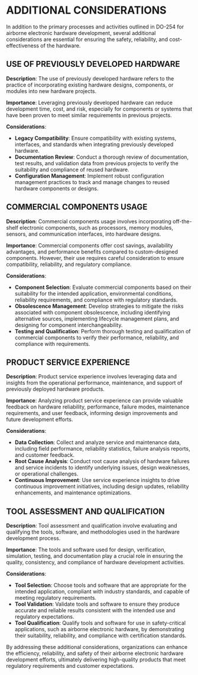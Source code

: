 # ADDITIONAL CONSIDERATIONS

In addition to the primary processes and activities outlined in DO-254 for airborne electronic hardware development, several additional considerations are essential for ensuring the safety, reliability, and cost-effectiveness of the hardware.

## USE OF PREVIOUSLY DEVELOPED HARDWARE

**Description**: The use of previously developed hardware refers to the practice of incorporating existing hardware designs, components, or modules into new hardware projects.

**Importance**: Leveraging previously developed hardware can reduce development time, cost, and risk, especially for components or systems that have been proven to meet similar requirements in previous projects.

**Considerations**:

   - **Legacy Compatibility**: Ensure compatibility with existing systems, interfaces, and standards when integrating previously developed hardware.
   - **Documentation Review**: Conduct a thorough review of documentation, test results, and validation data from previous projects to verify the suitability and compliance of reused hardware.
   - **Configuration Management**: Implement robust configuration management practices to track and manage changes to reused hardware components or designs.

## COMMERCIAL COMPONENTS USAGE

**Description**: Commercial components usage involves incorporating off-the-shelf electronic components, such as processors, memory modules, sensors, and communication interfaces, into hardware designs.

**Importance**: Commercial components offer cost savings, availability advantages, and performance benefits compared to custom-designed components. However, their use requires careful consideration to ensure compatibility, reliability, and regulatory compliance.

**Considerations**:

   - **Component Selection**: Evaluate commercial components based on their suitability for the intended application, environmental conditions, reliability requirements, and compliance with regulatory standards.
   - **Obsolescence Management**: Develop strategies to mitigate the risks associated with component obsolescence, including identifying alternative sources, implementing lifecycle management plans, and designing for component interchangeability.
   - **Testing and Qualification**: Perform thorough testing and qualification of commercial components to verify their performance, reliability, and compliance with requirements.

## PRODUCT SERVICE EXPERIENCE

**Description**: Product service experience involves leveraging data and insights from the operational performance, maintenance, and support of previously deployed hardware products.

**Importance**: Analyzing product service experience can provide valuable feedback on hardware reliability, performance, failure modes, maintenance requirements, and user feedback, informing design improvements and future development efforts.

**Considerations**:

   - **Data Collection**: Collect and analyze service and maintenance data, including field performance, reliability statistics, failure analysis reports, and customer feedback.
   - **Root Cause Analysis**: Conduct root cause analysis of hardware failures and service incidents to identify underlying issues, design weaknesses, or operational challenges.
   - **Continuous Improvement**: Use service experience insights to drive continuous improvement initiatives, including design updates, reliability enhancements, and maintenance optimizations.

## TOOL ASSESSMENT AND QUALIFICATION

**Description**: Tool assessment and qualification involve evaluating and qualifying the tools, software, and methodologies used in the hardware development process.

**Importance**: The tools and software used for design, verification, simulation, testing, and documentation play a crucial role in ensuring the quality, consistency, and compliance of hardware development activities.

**Considerations**:

   - **Tool Selection**: Choose tools and software that are appropriate for the intended application, compliant with industry standards, and capable of meeting regulatory requirements.
   - **Tool Validation**: Validate tools and software to ensure they produce accurate and reliable results consistent with the intended use and regulatory expectations.
   - **Tool Qualification**: Qualify tools and software for use in safety-critical applications, such as airborne electronic hardware, by demonstrating their suitability, reliability, and compliance with certification standards.

By addressing these additional considerations, organizations can enhance the efficiency, reliability, and safety of their airborne electronic hardware development efforts, ultimately delivering high-quality products that meet regulatory requirements and customer expectations.
